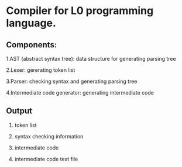 # Compiler for L0 programming language.



##  Components: 
1.AST (abstract syntax tree): data structure for generating parsing tree

2.Lexer: gererating token list

3.Parser: checking syntax and generating parsing tree

4.Intermediate code generator: generating intermediate code


## Output
1. token list

2. syntax checking information

3. intermediate code

4. intermediate code text file
